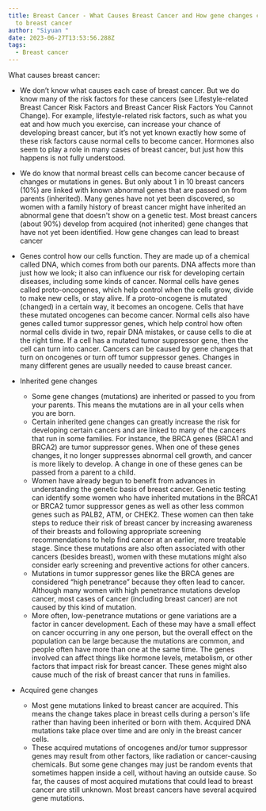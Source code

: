 ```yaml
---
title: Breast Cancer - What Causes Breast Cancer and How gene changes can lead
  to breast cancer
author: "Siyuan "
date: 2023-06-27T13:53:56.288Z
tags:
  - Breast cancer
---
```

W﻿hat causes breast cancer: 

* We don’t know what causes each case of breast cancer. But we do know many of the risk factors for these cancers (see Lifestyle-related Breast Cancer Risk Factors and Breast Cancer Risk Factors You Cannot Change). For example, lifestyle-related risk factors, such as what you eat and how much you exercise, can increase your chance of developing breast cancer, but it’s not yet known exactly how some of these risk factors cause normal cells to become cancer. Hormones also seem to play a role in many cases of breast cancer, but just how this happens is not fully understood.
* We do know that normal breast cells can become cancer because of changes or mutations in genes. But only about 1 in 10 breast cancers (10%) are linked with known abnormal genes that are passed on from parents (inherited). Many genes have not yet been discovered, so women with a family history of breast cancer might have inherited an abnormal gene that doesn't show on a genetic test. Most breast cancers (about 90%) develop from acquired (not inherited) gene changes that have not yet been identified. How gene changes can lead to breast cancer


* Genes control how our cells function. They are made up of a chemical called DNA, which comes from both our parents. DNA affects more than just how we look; it also can influence our risk for developing certain diseases, including some kinds of cancer. Normal cells have genes called proto-oncogenes, which help control when the cells grow, divide to make new cells, or stay alive. If a proto-oncogene is mutated (changed) in a certain way, it becomes an oncogene. Cells that have these mutated oncogenes can become cancer. Normal cells also have genes called tumor suppressor genes, which help control how often normal cells divide in two, repair DNA mistakes, or cause cells to die at the right time. If a cell has a mutated tumor suppressor gene, then the cell can turn into cancer. Cancers can be caused by gene changes that turn on oncogenes or turn off tumor suppressor genes. Changes in many different genes are usually needed to cause breast cancer.
* Inherited gene changes

  * Some gene changes (mutations) are inherited or passed to you from your parents. This means the mutations are in all your cells when you are born.
  * Certain inherited gene changes can greatly increase the risk for developing certain cancers and are linked to many of the cancers that run in some families. For instance, the BRCA genes (BRCA1 and BRCA2) are tumor suppressor genes. When one of these genes changes, it no longer suppresses abnormal cell growth, and cancer is more likely to develop. A change in one of these genes can be passed from a parent to a child.
  * Women have already begun to benefit from advances in understanding the genetic basis of breast cancer. Genetic testing can identify some women who have inherited mutations in the BRCA1 or BRCA2 tumor suppressor genes as well as other less common genes such as PALB2, ATM, or CHEK2. These women can then take steps to reduce their risk of breast cancer by increasing awareness of their breasts and following appropriate screening recommendations to help find cancer at an earlier, more treatable stage. Since these mutations are also often associated with other cancers (besides breast), women with these mutations might also consider early screening and preventive actions for other cancers.
  * Mutations in tumor suppressor genes like the BRCA genes are considered “high penetrance” because they often lead to cancer. Although many women with high penetrance mutations develop cancer, most cases of cancer (including breast cancer) are not caused by this kind of mutation.
  * More often, low-penetrance mutations or gene variations are a factor in cancer development. Each of these may have a small effect on cancer occurring in any one person, but the overall effect on the population can be large because the mutations are common, and people often have more than one at the same time. The genes involved can affect things like hormone levels, metabolism, or other factors that impact risk for breast cancer. These genes might also cause much of the risk of breast cancer that runs in families.
* Acquired gene changes

  * Most gene mutations linked to breast cancer are acquired. This means the change takes place in breast cells during a person's life rather than having been inherited or born with them. Acquired DNA mutations take place over time and are only in the breast cancer cells.
  * These acquired mutations of oncogenes and/or tumor suppressor genes may result from other factors, like radiation or cancer-causing chemicals. But some gene changes may just be random events that sometimes happen inside a cell, without having an outside cause. So far, the causes of most acquired mutations that could lead to breast cancer are still unknown. Most breast cancers have several acquired gene mutations.